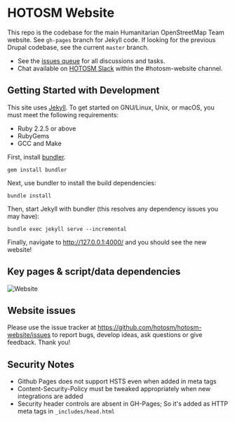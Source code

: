 # HOTOSM Website

This repo is the codebase for the main Humanitarian OpenStreetMap Team website. See `gh-pages` branch for Jekyll code. If looking for the previous Drupal codebase, see the current `master` branch.

 - See the [issues queue](https://github.com/hotosm/hotosm-website/issues) for all discussions and tasks.
 - Chat available on [HOTOSM Slack](https://slack.hotosm.org/) within the #hotosm-website channel.

## Getting Started with Development

This site uses [Jekyll](https://jekyllrb.com/). To get started on GNU/Linux, Unix, or macOS, you must meet the following requirements:

  * Ruby 2.2.5 or above
  * RubyGems
  * GCC and Make

First, install [bundler](https://bundler.io/).

```
gem install bundler
```

Next, use bundler to install the build dependencies:

```
bundle install
```

Then, start Jekyll with bundler (this resolves any dependency issues you may have):

```
bundle exec jekyll serve --incremental
```

Finally, navigate to http://127.0.0.1:4000/ and you should see the new website!

## Key pages & script/data dependencies

![Website](https://user-images.githubusercontent.com/12103383/55768572-96f22280-5aa7-11e9-998d-9667f5d3a7dc.png)

## Website issues
Please use the issue tracker at https://github.com/hotosm/hotosm-website/issues to report bugs, develop ideas, ask questions or give feedback. Thank you!

## Security Notes

- Github Pages does not support HSTS even when added in meta tags
- Content-Security-Policy must be tweaked appropriately when new integrations are
  added
- Security header controls are absent in GH-Pages; So it's added as HTTP meta
  tags in `_includes/head.html`
